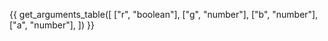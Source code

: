 {{ get_arguments_table([
    ["r", "boolean"],
    ["g", "number"],
    ["b", "number"],
    ["a", "number"],
]) }}